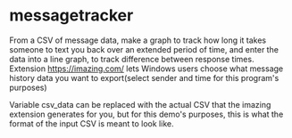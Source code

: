 # messagetracker
From a CSV of message data, make a graph to track how long it takes someone to text you back over an extended period of time, and enter the data into a line graph, to track difference between response times. 
Extension https://imazing.com/ lets Windows users choose what message history data you want to export(select sender and time for this program's purposes)

Variable csv_data can be replaced with the actual CSV that the imazing extension generates for you, but for this demo's purposes, this is what the format of the input CSV is meant to look like.
